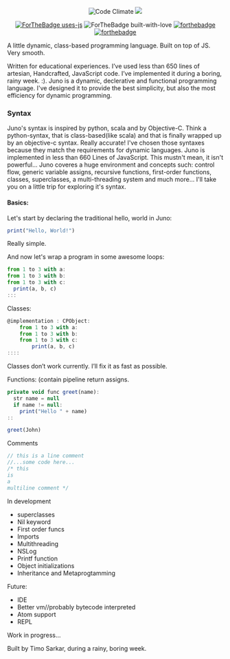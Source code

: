

<div align="center">
  
![Code Climate](https://codeclimate.com/github/surovv/kleisli/badges/gpa.svg)
![](https://img.shields.io/badge/build-passing-brightgreen)

[![ForTheBadge uses-js](http://ForTheBadge.com/images/badges/uses-js.svg)](http://ForTheBadge.com)
![ForTheBadge built-with-love](http://ForTheBadge.com/images/badges/built-with-love.svg)
[![forthebadge](https://forthebadge.com/images/badges/makes-people-smile.svg)](http://forthebadge.com)
[![forthebadge](https://forthebadge.com/images/badges/does-not-contain-treenuts.svg)](http://forthebadge.com)

  </div>
  
A little dynamic, class-based programming language. Built on top of JS. Very smooth.

Written for educational experiences. I’ve used less than 650 lines of artesian,
Handcrafted, JavaScript code. I’ve implemented it during a boring, rainy week. :). Juno is a dynamic, declerative and functional programming language. I've designed it to provide the best simplicity, but also the most efficiency for dynamic programming. 

### Syntax

Juno's syntax is inspired by python, scala and by Objective-C. Think a python-syntax, that is class-based(like scala) and that is finally wrapped up by an objective-c syntax. Really accurate! I've chosen those syntaxes because they match the requirements for dynamic languages. Juno is implemented in less than 660 Lines of JavaScript. This mustn't mean, it isn't powerful... Juno coveres a huge environment and concepts such: control flow, generic variable assigns, recursive functions, first-order functions, classes, superclasses, a multi-threading system and much more... I'll take you on a little trip for exploring it's syntax.

#### Basics:

Let's start by declaring the traditional hello, world in Juno:

```js
print("Hello, World!")
```

Really simple.

And now let's wrap a program in some awesome loops:

```js
from 1 to 3 with a:
from 1 to 3 with b:
from 1 to 3 with c:
  print(a, b, c)
:::
```
Classes:
```js
@implementation : CPObject:
    from 1 to 3 with a:
    from 1 to 3 with b:
    from 1 to 3 with c:
        print(a, b, c)
::::
```

Classes don’t work currently. I’ll fix it as fast as possible.

Functions: (contain pipeline return assigns.

```js
private void func greet(name):
  str name = null
  if name != null:
    print("Hello " + name)
::

greet(John)
```

Comments

```js
// this is a line comment
//...some code here...
/* this
is
a 
multiline comment */
```


In development

- superclasses
- Nil keyword
- First order funcs 
- Imports
- Multithreading
- NSLog
- Printf function
- Object initializations
- Inheritance and Metaprogtamming

Future:

- IDE
- Better vm//probably bytecode interpreted
- Atom support 
- REPL




Work in progress...

Built by Timo Sarkar, during a rainy, boring week.
